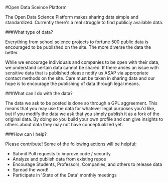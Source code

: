 #Open Data Sceince Platform

The Open Data Science Platform makes sharing data simple and standardized. 
Currently there's a real struggle to find publicly available data.  


###What type of data?

Everything from school science projects to fortune 500 public data
is encouraged to be published on the site. The more diverse the data the
better.

While we encourage individuals and companies to be open with their data,
we understand certain data cannot be shared. If there arises an issue
with sensitive data that is published please notify us ASAP via appropriate
contact methods on the site. Care must be taken in sharing data and 
our hope is to encourage the publishing of data through legal means.


###What can I do with the data?

The data we ask to be posted is done so through a GPL aggreement. This means
that you may use the data for whatever legal purposes you'd like, but if
you modify the data we ask that you simply publish it as a fork of the 
original data. By doing so you build your own profile and can give insights
to others about data they may not have conceptualized yet.


###How can I help?

Please contribute! Some of the following actions will be helpful:

* Submit Pull requests to improve code / security
* Analyze and publish data from existing repos
* Encourage Students, Professors, Companies, and others to release data
* Spread the word!
* Participate in 'State of the Data' monthly meetings